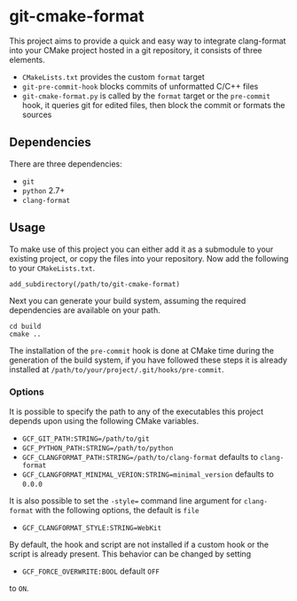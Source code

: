 # git-cmake-format

This project aims to provide a quick and easy way to integrate clang-format into
your CMake project hosted in a git repository, it consists of three elements.

* `CMakeLists.txt` provides the custom `format` target
* `git-pre-commit-hook` blocks commits of unformatted C/C++ files
* `git-cmake-format.py` is called by the `format` target or the `pre-commit`
  hook, it queries git for edited files, then block the commit or formats the
  sources

## Dependencies

There are three dependencies:

* `git`
* `python` 2.7+
* `clang-format`

## Usage

To make use of this project you can either add it as a submodule to your
existing project, or copy the files into your repository. Now add the following
to your `CMakeLists.txt`.
```
add_subdirectory(/path/to/git-cmake-format)
```

Next you can generate your build system, assuming the required dependencies are
available on your path.

```
cd build
cmake ..
```

The installation of the `pre-commit` hook is done at CMake time during the
generation of the build system, if you have followed these steps it is already
installed at `/path/to/your/project/.git/hooks/pre-commit`.

### Options

It is possible to specify the path to any of the executables this project
depends upon using the following CMake variables.

* `GCF_GIT_PATH:STRING=/path/to/git`
* `GCF_PYTHON_PATH:STRING=/path/to/python`
* `GCF_CLANGFORMAT_PATH:STRING=/path/to/clang-format` defaults to `clang-format`
* `GCF_CLANGFORMAT_MINIMAL_VERION:STRING=minimal_version` defaults to `0.0.0`

It is also possible to set the `-style=` command line argument for
`clang-format` with the following options, the default is `file`

* `GCF_CLANGFORMAT_STYLE:STRING=WebKit`

By default, the hook and script are not installed if a custom hook or the 
script is already present. This behavior can be changed by setting

* `GCF_FORCE_OVERWRITE:BOOL` default `OFF`

to `ON`.